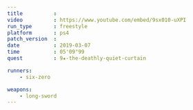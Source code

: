 ```yaml
---
title          :
video          : https://www.youtube.com/embed/9sx010-uXPI
run_type       : freestyle
platform       : ps4
patch_version  : 
date           : 2019-03-07
time           : 05'09"99
quest          : 9★-the-deathly-quiet-curtain

runners:
    - six-zero

weapons:
    - long-sword
---
```

